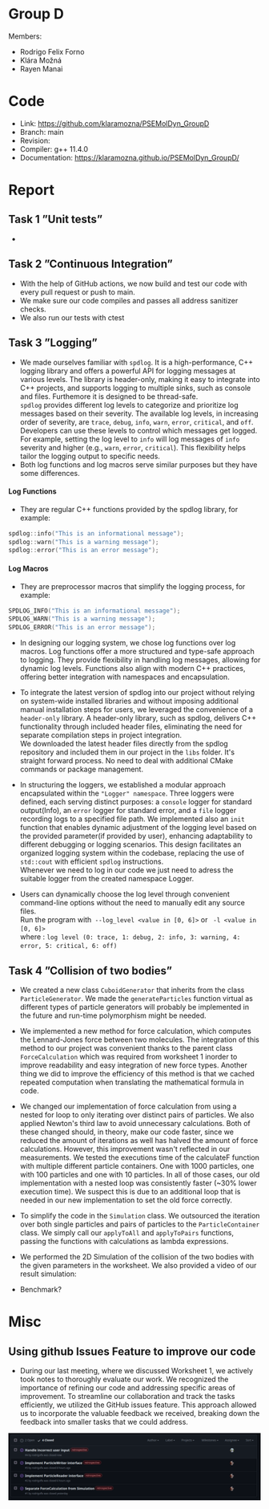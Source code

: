 # Group D #
Members:
* Rodrigo Felix Forno
* Klára Možná
* Rayen Manai

# Code #
* Link:     https://github.com/klaramozna/PSEMolDyn_GroupD
* Branch:   main
* Revision: 
* Compiler: g++ 11.4.0
* Documentation: https://klaramozna.github.io/PSEMolDyn_GroupD/


# Report #
## Task 1 ”Unit tests” ##
* 

## Task 2 ”Continuous Integration” ##
* With the help of GitHub actions, we now build and test our code with every pull request or push to main. 
* We make sure our code compiles and passes all address sanitizer checks. 
* We also run our tests with ctest

## Task 3 ”Logging” ##
* We made ourselves familiar with ```spdlog```. It is a high-performance, C++ logging library and offers a powerful API for logging messages at various levels. The library is header-only, making it easy to integrate into C++ projects, and supports logging to multiple sinks, such as console and files. Furthemore it is designed to be thread-safe.     
```spdlog``` provides different log levels to categorize and prioritize log messages based on their severity. The available log levels, in increasing order of severity, are `trace`, `debug`, `info`, `warn`, `error`, `critical`, and `off`. Developers can use these levels to control which messages get logged. For example, setting the log level to `info` will log messages of `info` severity and higher (e.g., `warn`, `error`, `critical`). This flexibility helps tailor the logging output to specific needs.
* Both log functions and log macros serve similar purposes but they have some differences.
#### Log Functions ####
- They are regular C++ functions provided by the spdlog library, for example: 
```C++
spdlog::info("This is an informational message");
spdlog::warn("This is a warning message");
spdlog::error("This is an error message");
```
#### Log Macros ####
- They are preprocessor macros that simplify the logging process, for example:
```C++
SPDLOG_INFO("This is an informational message");
SPDLOG_WARN("This is a warning message");
SPDLOG_ERROR("This is an error message");
```
* In designing our logging system, we chose log functions over log macros. Log functions offer a more structured and type-safe approach to logging. They provide flexibility in handling log messages, allowing for dynamic log levels. Functions also align with modern C++ practices, offering better integration with namespaces and encapsulation. 

* To integrate the latest version of spdlog into our project without relying on system-wide installed libraries and without imposing additional manual installation steps for users, we leveraged the convenience of a ```header-only``` library. A header-only library, such as spdlog, delivers C++ functionality through included header files, eliminating the need for separate compilation steps in project integration.  
We downloaded the latest header files directly from the spdlog repository and included them in our project in the ```libs``` folder. It's straight forward process. No need to deal with additional CMake commands or package management.
* In structuring the loggers, we established a modular approach encapsulated within the ```"Logger" namespace```. Three loggers were defined, each serving distinct purposes: a ```console``` logger for standard output(Info), an ```error``` logger for standard error, and a ```file``` logger recording logs to a specified file path. We implemented also an `init` function that enables dynamic adjustment of the logging level based on the provided parameter(if provided by user), enhancing adaptability to different debugging or logging scenarios. This design facilitates an organized logging system within the codebase, replacing the use of ```std::cout``` with efficient ```spdlog```  instructions.  
Whenever we need to log in our code we just need to adress the suitable logger from the created namespace Logger.

* Users can dynamically choose the log level through convenient command-line options without the need to manually edit any source files.   
Run the program with``` --log_level <value in [0, 6]>``` or ``` -l <value in [0, 6]>```  
where : ```log level (0: trace, 1: debug, 2: info, 3: warning, 4: error, 5: critical, 6: off)```

## Task 4 ”Collision of two bodies” ##
* We created a new class ```CuboidGenerator``` that inherits from the class ```ParticleGenerator```. We made the ```generateParticles``` function virtual as different types of particle generators will probably be implemented in the future and run-time polymorphism might be needed.
* We implemented a new method for force calculation, which computes the Lennard-Jones force between two molecules. The integration of this method to our project was convenient thanks to the parent class ```ForceCalculation``` which was required from worksheet 1 inorder to improve readability and easy integration of new force types. Another thing we did to improve the efficiency of this method is that we cached repeated computation when translating the mathematical formula in code.
* We changed our implementation of force calculation from using a nested for loop to only iterating over distinct pairs of particles. We also applied Newton's third law to avoid unnecessary calculations. Both of these changed should, in theory, make our code faster, since we reduced the amount of iterations as well has halved the amount of force calculations. However, this improvement wasn't reflected in our measurements. We tested the executions time of the calculateF function with multiple different particle containers. One with 1000 particles, one with 100 particles and one with 10 particles. In all of those cases, our old implementation with a nested loop was consistently faster (~30% lower execution time). We suspect this is due to an additional loop that is needed in our new implementation to set the old force correctly.
* To simplify the code in the ```Simulation``` class. We outsourced the iteration over both single particles and pairs of particles to the ```ParticleContainer``` class. We simply call our ```applyToAll``` and ```applyToPairs``` functions, passing the functions with calculations as lambda expressions.
* We performed the 2D Simulation of the collision of the two bodies with the given parameters in the worksheet. We also provided a video of our result simulation:

* Benchmark?
  
# Misc #
## Using github Issues Feature to improve our code ##
* During our last meeting, where we discussed Worksheet 1, we actively took notes to thoroughly evaluate our work. We recognized the importance of refining our code and addressing specific areas of improvement. To streamline our collaboration and track the tasks efficiently, we utilized the GitHub issues feature. This approach allowed us to incorporate the valuable feedback we received, breaking down the feedback into smaller tasks that we could address.   
<img src=issues.png>